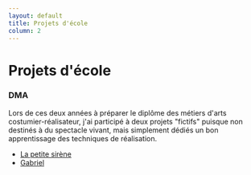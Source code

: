```yaml
---
layout: default
title: Projets d'école
column: 2
---
```

<script type="text/javascript">
window.addEvent('load', function() {
    var imgs = [];
    imgs.push({file: 'rea1.jpg', title: '', desc: '', url: '#'});
    imgs.push({file: 'rea2.jpg', title: '', desc: '', url: '#'});
    imgs.push({file: 'rea3.jpg', title: '', desc: '', url: '#'});
    imgs.push({file: 'rea4.jpg', title: '', desc: '', url: '#'});
    imgs.push({file: 'rea5.jpg', title: '', desc: '', url: '#'});
    imgs.push({file: 'rea6.jpg', title: '', desc: '', url: '#'});
    imgs.push({file: 'rea7.jpg', title: '', desc: '', url: '#'});
    imgs.push({file: 'rea8.jpg', title: '', desc: '', url: '#'});
    var myshow = new Slideshow('slideshow', { 
        type: 'combo',
        externals: 0,
        showTitleCaption: 1,
        captionHeight: 45,
        width: 430, 
        height: 300, 
        pan: 50,
        zoom: 50,
        loadingDiv: 1,
        resize: true,
        duration: [2000, 9000],
        transition: Fx.Transitions.Expo.easeOut,
        images: imgs, 
        path: 'http://nathalie.lethiec.fr/images/readma/'
    });

    myshow.caps.h2.setStyles({color: '#fff', fontSize: '13px'});
    myshow.caps.p.setStyles({color: '#ccc', fontSize: '11px'});
});
</script>

Projets d'école
===============

### DMA

Lors de ces deux années à préparer le diplôme des métiers d'arts costumier-réalisateur,
j'ai participé à deux projets "fictifs" puisque non destinés à du spectacle vivant,
mais simplement dédiés un bon apprentissage des techniques de réalisation.

 * [La petite sirène](/ecole/la-petite-sirene.html)
 * [Gabriel](/ecole/gabriel.html)
